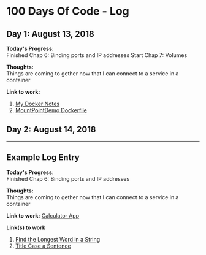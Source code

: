 # 100 Days Of Code - Log

## Day 1: August 13, 2018

**Today's Progress**:  
Finished Chap 6: Binding ports and IP addresses
Start Chap 7: Volumes

**Thoughts:**  
Things are coming to gether now that I can connect to a service in a container

**Link to work:** 
1. [My Docker Notes](https://github.com/Shortrope/19-days-of-docker/blob/master/LearningDocker.NOTES.md)
2. [MountPointDemo Dockerfile](https://github.com/Shortrope/19-days-of-docker/tree/master/Chap7/volumes)

## Day 2: August 14, 2018


---

## Example Log Entry
**Today's Progress**:  
Finished Chap 6: Binding ports and IP addresses

**Thoughts:**  
Things are coming to gether now that I can connect to a service in a container

**Link to work:** [Calculator App](http://www.example.com)

**Link(s) to work**
1. [Find the Longest Word in a String](https://www.freecodecamp.com/challenges/find-the-longest-word-in-a-string)
2. [Title Case a Sentence](https://www.freecodecamp.com/challenges/title-case-a-sentence)